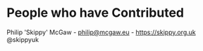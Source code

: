 # People who have Contributed

Philip 'Skippy' McGaw - philip@mcgaw.eu - https://skippy.org.uk @skippyuk
